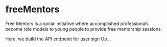 # freeMentors

Free Mentors is a social initiative where accomplished professionals become role models to young people to provide free mentorship sessions.

Here, we build the API endpoint for user sign Up...


